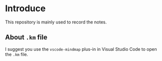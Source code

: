 # Introduce

This repository is mainly used to record the notes.

## About `.km` file

I suggest you use the `vscode-mindmap` plus-in in
Visual Studio Code to open the `.km` file.

